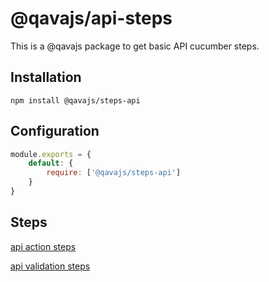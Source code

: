 # @qavajs/api-steps
This is a @qavajs package to get basic API cucumber steps.

## Installation

`npm install @qavajs/steps-api`

## Configuration
```javascript
module.exports = {
    default: {
        require: ['@qavajs/steps-api']
    }
}
```

## Steps
[api action steps](docs/api_action_steps.md)

[api validation steps](docs/api_validation_steps.md)
